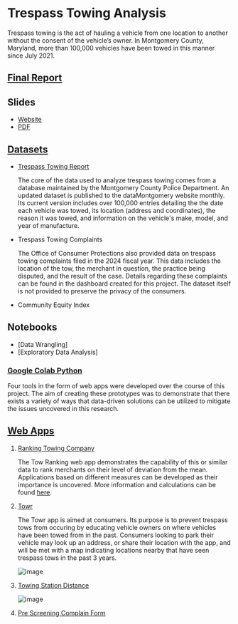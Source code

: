 # Trespass Towing Analysis

Trespass towing is the act of hauling a vehicle from one location to another without the consent of the vehicle’s owner. In Montgomery County, Maryland, more than 100,000 vehicles have been towed in this manner since July 2021. 


## [Final Report](Towing_Analysis_Final_Report.pdf)
## Slides
   - [Website](https://a1-3x.github.io/tow_analysis/)
   - [PDF](Tow_Slides_Final.pdf)
## [Datasets](datasetinfo.md)
   - [Trespass Towing Report](https://data.montgomerycountymd.gov/Consumer-Housing/Trespass-Towing-Report/i6vn-3s6e/about_data)

     The core of the data used to analyze trespass towing comes from a database maintained by the Montgomery County Police Department. An updated dataset is published to the dataMontgomery website monthly. Its current version includes over 100,000 entries detailing the the date each vehicle was towed, its location (address and coordinates), the reason it was towed, and information on the vehicle's make, model, and year of manufacture.
     
   - Trespass Towing Complaints

     The Office of Consumer Protections also provided data on trespass towing complaints filed in the 2024 fiscal year. This data includes the location of the tow, the merchant in question, the practice being disputed, and the result of the case. Details regarding these complaints can be found in the dashboard created for this project. The dataset itself is not provided to preserve the privacy of the consumers.

   - Community Equity Index
## Notebooks
   - [Data Wrangling]
   - [Exploratory Data Analysis]
### [Google Colab Python](googlecolab.md)

Four tools in the form of web apps were developed over the course of this project. The aim of creating these prototypes was to demonstrate that there exists a variety of ways that data-driven solutions can be utilized to mitigate the issues uncovered in this research. 

## [Web Apps](Webapp.md)
1. [Ranking Towing Company](https://towrank.netlify.app)

   The Tow Ranking web app demonstrates the capability of this or similar data to rank merchants on their level of deviation from the mean. Applications based on different measures can be developed as their importance is uncovered. More information and calculations can be found [here](ranking-app.md).

2. [Towr](https://towr.netlify.app)

   The Towr app is aimed at consumers. Its purpose is to prevent trespass tows from occuring by educating vehicle owners on where vehicles have been towed from in the past. Consumers looking to park their vehicle may look up an address, or share their location with the app, and will be met with a map indicating locations nearby that have seen trespass tows in the past 3 years.

   ![image](https://github.com/user-attachments/assets/9da2a43b-0322-4fe3-af01-1fcc8c6c3a15)



3. [Towing Station Distance](https://towdist.vercel.app)

   ![image](https://github.com/user-attachments/assets/cac278ee-00d0-4825-bcaf-e792f390000f)



4. [Pre Screening Complain Form](https://towatch.vercel.app )

   



